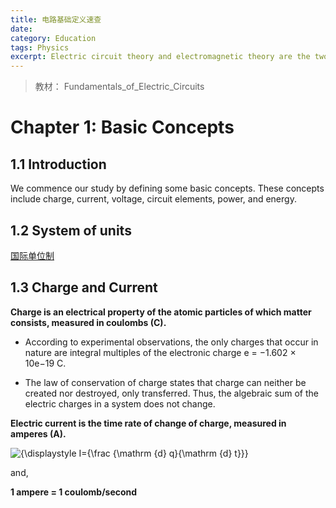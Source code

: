 ```yaml
---
title: 电路基础定义速查
date:
category: Education
tags: Physics
excerpt: Electric circuit theory and electromagnetic theory are the two fundamental theories upon which all branches of electrical engineering are built.
---
```




> 教材： Fundamentals_of_Electric_Circuits
>




# Chapter 1: Basic Concepts

## 1.1 Introduction

We commence our study by defining some basic concepts. These concepts include charge, current, voltage, circuit elements, power, and energy.

## 1.2 System of units

[国际单位制](https://zh.wikipedia.org/zh-tw/国际单位制)

## 1.3 Charge and Current

**Charge is an electrical property of the atomic particles of which matter consists, measured in coulombs (C).**

- According to experimental observations, the only charges that occur in nature are integral multiples of the electronic charge e = −1.602 × 10e−19 C.

- The law of conservation of charge states that charge can neither be created nor destroyed, only transferred. Thus, the algebraic sum of the electric charges in a system does not change.

**Electric current is the time rate of change of charge, measured in amperes (A).**

![{\displaystyle I={\frac {\mathrm {d} q}{\mathrm {d} t}}}](https://wikimedia.org/api/rest_v1/media/math/render/svg/86e33e44b13a2fbb030092d8408bee7a45cc5ea0)

and,

**1 ampere = 1 coulomb/second**

